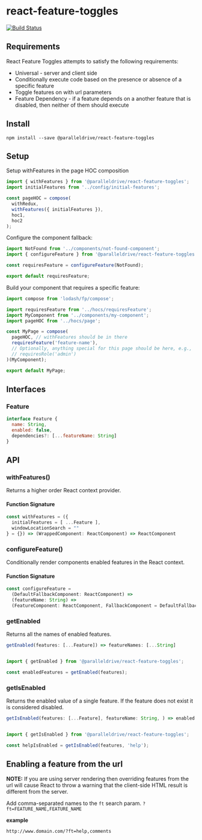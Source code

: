 # react-feature-toggles

[![Build Status](https://travis-ci.com/paralleldrive/react-feature-toggles.svg?token=Ba8H1FN3UT5CqqFhs2AM&branch=master)](https://travis-ci.com/paralleldrive/react-feature-toggles)

## Requirements

React Feature Toggles attempts to satisfy the following requirements:

* Universal - server and client side
* Conditionally execute code based on the presence or absence of a specific feature
* Toggle features on with url parameters
* Feature Dependency - if a feature depends on a another feature that is disabled, then neither of them should execute

## Install
```
npm install --save @paralleldrive/react-feature-toggles
```

## Setup

Setup withFeatures in the page HOC composition

```javascript
import { withFeatures } from '@paralleldrive/react-feature-toggles';
import initialFeatures from '../config/initial-features';

const pageHOC = compose(
  withRedux,
  withFeatures({ initialFeatures }),
  hoc1,
  hoc2
);
```

Configure the component fallback:

```javascript
import NotFound from '../components/not-found-component';
import { configureFeature } from '@paralleldrive/react-feature-toggles';

const requiresFeature = configureFeature(NotFound);

export default requiresFeature;
```

Build your component that requires a specific feature:

```javascript
import compose from 'lodash/fp/compose';

import requiresFeature from '../hocs/requiresFeature';
import MyComponent from '../components/my-component';
import pageHOC from '../hocs/page';

const MyPage = compose(
  pageHOC, // withFeatures should be in there
  requiresFeature('feature-name'),
  // Optionally, anything special for this page should be here, e.g.,
  // requiresRole('admin')
)(MyComponent);

export default MyPage;
```

## Interfaces

### Feature

```javascript
interface Feature {
  name: String,
  enabled: false,
  dependencies?: [...featureName: String]
}
```

## API

### withFeatures()

Returns a higher order React context provider.

#### Function Signature

```javascript
const withFeatures = ({
  initialFeatures = [ ...Feature ],
  windowLocationSearch = ""
} = {}) => (WrappedComponent: ReactComponent) => ReactComponent
```

### configureFeature()
Conditionally render components enabled features in the React context.

#### Function Signature

```javascript
const configureFeature =
  (DefaultFallbackComponent: ReactComponent) =>
  (featureName: String) =>
  (FeatureComponent: ReactComponent, FallbackComponent = DefaultFallbackComponent) => ReactComponent
```

### getEnabled
Returns all the names of enabled features.

```javascript
getEnabled(features: [...Feature]) => featureNames: [...String]
```

```javascript

import { getEnabled } from '@paralleldrive/react-feature-toggles';

const enabledFeatures = getEnabled(features);
```

### getIsEnabled
Returns the enabled value of a single feature. If the feature does not exist it is considered disabled.

```javascript
getIsEnabled(features: [...Feature], featureName: String, ) => enabled: Boolean
```

```javascript

import { getIsEnabled } from '@paralleldrive/react-feature-toggles';

const helpIsEnabled = getIsEnabled(features, 'help');

```

## Enabling a feature from the url

__NOTE:__ If you are using server rendering then overriding features from the url will cause React to throw a warning that the client-side HTML result is different from the server.

Add comma-separated names to the `ft` search param. `?ft=FEATURE_NAME,FEATURE_NAME`

__example__
```
http://www.domain.com/?ft=help,comments
```

